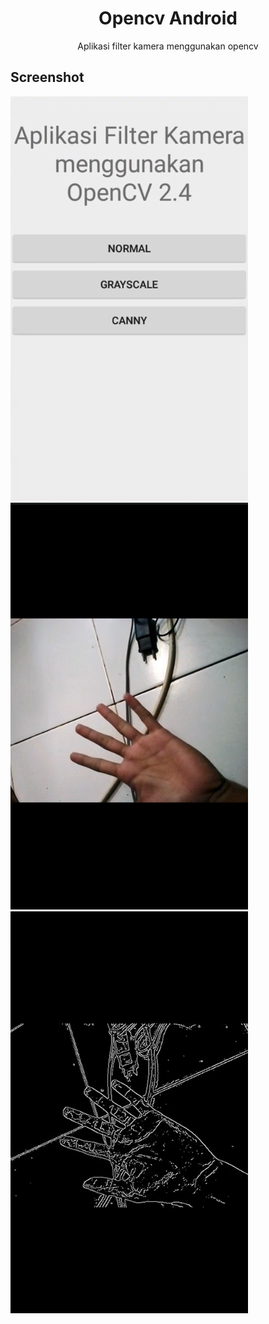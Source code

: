 <h1 align="center">Opencv Android</h1>
<p align="center">Aplikasi filter kamera menggunakan opencv</p>

## Screenshot

![](https://raw.githubusercontent.com/jhonarendra/opencv-android/master/screenshot/img1.png)
![](https://raw.githubusercontent.com/jhonarendra/opencv-android/master/screenshot/img2.png)
![](https://raw.githubusercontent.com/jhonarendra/opencv-android/master/screenshot/img3.png)